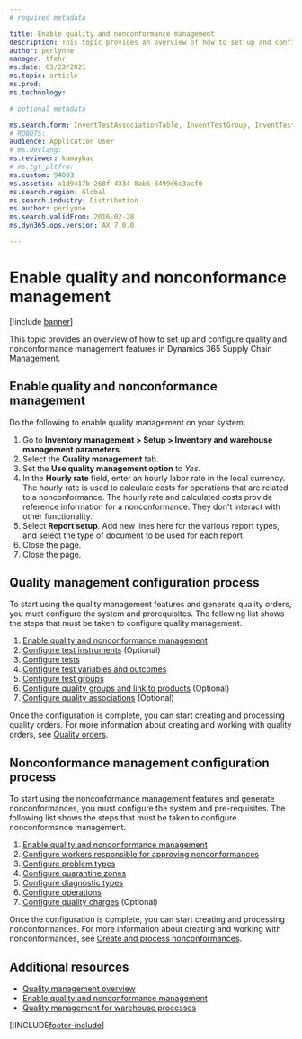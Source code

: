 ```yaml
---
# required metadata

title: Enable quality and nonconformance management
description: This topic provides an overview of how to set up and configure quality and nonconformance management features in Dynamics 365 Supply Chain Management.
author: perlynne
manager: tfehr
ms.date: 03/23/2021
ms.topic: article
ms.prod:
ms.technology:

# optional metadata

ms.search.form: InventTestAssociationTable, InventTestGroup, InventTestItemQualityGroup, InventTestTable, InventTestVariable, InventTestVariableOutcome, InventParameters, InventProblemType, InventProblemTypeSetup, InventQuarantineZone, InventTestDiagnosticType, InventTestReportSetup, SysUserManagement, InventTestRelatedOperations
# ROBOTS:
audience: Application User
# ms.devlang:
ms.reviewer: kamaybac
# ms.tgt_pltfrm:
ms.custom: 94003
ms.assetid: a1d9417b-268f-4334-8ab6-8499d6c3acf0
ms.search.region: Global
ms.search.industry: Distribution
ms.author: perlynne
ms.search.validFrom: 2016-02-28
ms.dyn365.ops.version: AX 7.0.0

---
```


# Enable quality and nonconformance management

[!include [banner](../includes/banner.md)]

This topic provides an overview of how to set up and configure quality and nonconformance management features in Dynamics 365 Supply Chain Management.

## <a name="enable-qm"></a>Enable quality and nonconformance management

Do the following to enable quality management on your system:

1. Go to **Inventory management > Setup > Inventory and warehouse management parameters**.
1. Select the **Quality management** tab.
1. Set the **Use quality management option** to *Yes*.
1. In the **Hourly rate** field, enter an hourly labor rate in the local currency. The hourly rate is used to calculate costs for operations that are related to a nonconformance. The hourly rate and calculated costs provide reference information for a nonconformance. They don't interact with other functionality.
1. Select **Report setup**. Add new lines here for the various report types, and select the type of document to be used for each report.  
1. Close the page.
1. Close the page.

## Quality management configuration process

To start using the quality management features and generate quality orders, you must configure the system and prerequisites. The following list shows the steps that must be taken to configure quality management.

1. [Enable quality and nonconformance management](#enable-qm)
2. [Configure test instruments](quality-test-instruments.md) (Optional)
3. [Configure tests](quality-tests.md)
4. [Configure test variables and outcomes](quality-test-variables.md)
5. [Configure test groups](quality-test-groups.md)
6. [Configure quality groups and link to products](quality-groups.md) (Optional)
7. [Configure quality associations](quality-associations.md) (Optional)

Once the configuration is complete, you can start creating and processing quality orders. For more information about creating and working with quality orders, see [Quality orders](quality-orders.md).

## Nonconformance management configuration process

To start using the nonconformance management features and generate nonconformances, you must configure the system and pre-requisites. The following list shows the steps that must be taken to configure nonconformance management.

1. [Enable quality and nonconformance management](#enable-qm)
2. [Configure workers responsible for approving nonconformances](quality-responsible-workers.md)
3. [Configure problem types](quality-problem-types.md)
4. [Configure quarantine zones](quality-quarantine-zones.md)
5. [Configure diagnostic types](quality-diagnostic-types.md)
6. [Configure operations](quality-operations.md)
7. [Configure quality charges](quality-charges.md) (Optional)

Once the configuration is complete, you can start creating and processing nonconformances. For more information about creating and working with nonconformances, see [Create and process nonconformances](tasks/create-process-non-conformance.md).


## Additional resources

- [Quality management overview](quality-management-processes.md)
- [Enable quality and nonconformance management](enable-quality-management.md)
- [Quality management for warehouse processes](quality-management-for-warehouses-processes.md)


[!INCLUDE[footer-include](../../includes/footer-banner.md)]